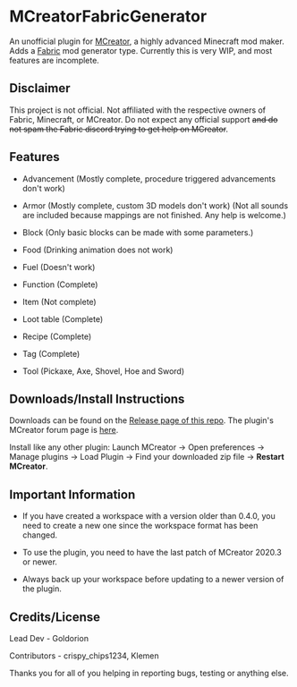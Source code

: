 # MCreatorFabricGenerator
An unofficial plugin for [MCreator](https://mcreator.net/), a highly advanced Minecraft mod maker. Adds a [Fabric](https://fabricmc.net/) mod generator type. Currently this is very WIP, and most features are incomplete.
## Disclaimer
This project is not official. Not affiliated with the respective owners of Fabric, Minecraft, or MCreator. Do not expect any official support ~~and
do not spam the Fabric discord trying to get help on MCreator~~.
## Features
- Advancement (Mostly complete, procedure triggered advancements don't work)

- Armor (Mostly complete, custom 3D models don't work)
  (Not all sounds are included because mappings are not finished. Any help is welcome.)

- Block (Only basic blocks can be made with some parameters.)

- Food (Drinking animation does not work)

- Fuel (Doesn't work)

- Function (Complete)

- Item (Not complete)

- Loot table (Complete)

- Recipe (Complete)

- Tag (Complete)

- Tool (Pickaxe, Axe, Shovel, Hoe and Sword)

## Downloads/Install Instructions

Downloads can be found on the [Release page of this repo](https://github.com/Goldorion/MCreatorFabricGenerator/releases).
The plugin's MCreator forum page is [here](https://mcreator.net/forum/60201/fabric-generator-plugin).

Install like any other plugin: Launch MCreator -> Open preferences -> Manage plugins -> Load Plugin -> Find your downloaded zip file -> **Restart MCreator**.

## Important Information
- If you have created a workspace with a version older than 0.4.0, you need to create a new one since the workspace format has been changed.

- To use the plugin, you need to have the last patch of MCreator 2020.3 or newer.

- Always back up your workspace before updating to a newer version of the plugin.

## Credits/License

Lead Dev - Goldorion

Contributors - crispy_chips1234, Klemen

Thanks you for all of you helping in reporting bugs, testing or anything else.
